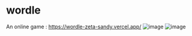 # wordle
 An online game  : https://wordle-zeta-sandy.vercel.app/
![image](https://github.com/user-attachments/assets/9a35c3aa-b062-4948-a3db-1448a32d18c6)
![image](https://github.com/user-attachments/assets/fbde1e75-118d-48d4-8c32-fa9c6ca9ddb7)
